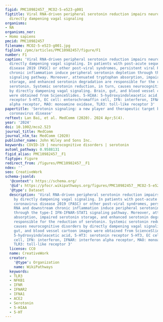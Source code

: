 ```yaml
---
figid: PMC10982457__MCO2-5-e523-g001
figtitle: Viral RNA‐driven peripheral serotonin reduction impairs neurocognition by
  directly dampening vagal signaling
organisms:
- NA
organisms_ner:
- Homo sapiens
pmcid: PMC10982457
filename: MCO2-5-e523-g001.jpg
figlink: /pmc/articles/PMC10982457/figure/F1
number: F1
caption: 'Viral RNA‐driven peripheral serotonin reduction impairs neurocognition by
  directly dampening vagal signaling. In patients with post‐acute sequelae of coronavirus
  disease 2019 (PASC) or other post‐viral syndromes, persistent viral RNA and downstream
  chronic inflammation induce peripheral serotonin depletion through the type‐I IFN‐IFNAR‐STAT1
  signaling pathway. Moreover, attenuated tryptophan absorption, impaired serotonin
  storage, and enhanced serotonin degradation are responsible for the reduction of
  serotonin. Systemic serotonin reduction, in turn, causes neurocognitive disorders
  by directly dampening vagal signaling. Brain, gut, and blood vessel cartoon images
  were obtained from ScienceSlides. 5‐HIAA: 5‐hydroxyindoleacetic acid, 5‐HT3: serotonin
  receptor 5‐HT3, EC cell: enterochromaffin cell, IFN: interferon, IFNAR: interferon
  alpha receptor, MAO: monoamine oxidase, TLR3: toll‐like receptor 3'
papertitle: 'Serotonin signaling: a new player and therapeutic target beyond Long‐haul
  coronavirus disease'
reftext: Lan Bai, et al. MedComm (2020). 2024 Apr;5(4).
year: '2024'
doi: 10.1002/mco2.523
journal_title: MedComm
journal_nlm_ta: MedComm (2020)
publisher_name: John Wiley and Sons Inc.
keywords: COVID‐19 | neurocognitive disorders | serotonin
automl_pathway: 0.9588131
figid_alias: PMC10982457__F1
figtype: Figure
redirect_from: /figures/PMC10982457__F1
ndex: ''
seo: CreativeWork
schema-jsonld:
  '@context': https://schema.org/
  '@id': https://pfocr.wikipathways.org/figures/PMC10982457__MCO2-5-e523-g001.html
  '@type': Dataset
  description: 'Viral RNA‐driven peripheral serotonin reduction impairs neurocognition
    by directly dampening vagal signaling. In patients with post‐acute sequelae of
    coronavirus disease 2019 (PASC) or other post‐viral syndromes, persistent viral
    RNA and downstream chronic inflammation induce peripheral serotonin depletion
    through the type‐I IFN‐IFNAR‐STAT1 signaling pathway. Moreover, attenuated tryptophan
    absorption, impaired serotonin storage, and enhanced serotonin degradation are
    responsible for the reduction of serotonin. Systemic serotonin reduction, in turn,
    causes neurocognitive disorders by directly dampening vagal signaling. Brain,
    gut, and blood vessel cartoon images were obtained from ScienceSlides. 5‐HIAA:
    5‐hydroxyindoleacetic acid, 5‐HT3: serotonin receptor 5‐HT3, EC cell: enterochromaffin
    cell, IFN: interferon, IFNAR: interferon alpha receptor, MAO: monoamine oxidase,
    TLR3: toll‐like receptor 3'
  license: CC0
  name: CreativeWork
  creator:
    '@type': Organization
    name: WikiPathways
  keywords:
  - TLR3
  - NFKB1
  - IFNR
  - IFNAR2
  - IFNA1
  - ACE2
  - Serotonin
  - 5-HIAA
  - 5-HT
---
```

